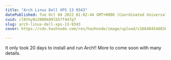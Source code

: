 ```yaml
---
title: "Arch Linux Dell XPS 13 9343"
datePublished: Tue Oct 04 2022 01:02:44 GMT+0000 (Coordinated Universal Time)
cuid: cl8thy0z2000k09lb57f447q7
slug: arch-linux-dell-xps-13-9343
cover: https://cdn.hashnode.com/res/hashnode/image/upload/v1664845468362/XikKiU6jB.jpg

---
```


It only took 20 days to install and run Arch!!  More to come soon with many details.